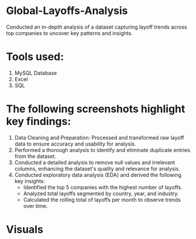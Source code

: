 # Global-Layoffs-Analysis
Conducted an in-depth analysis of a dataset capturing layoff trends across top companies to uncover key patterns and insights.

# Tools used: 
1. MySQL Database
2. Excel
3. SQL

# The following screenshots highlight key findings:
1. Data Cleaning and Preparation: Processed and transformed raw layoff data to ensure accuracy and usability for analysis.
2. Performed a thorough analysis to identify and eliminate duplicate entries from the dataset.
3. Conducted a detailed analysis to remove null values and irrelevant columns, enhancing the dataset's quality and relevance for analysis.
4. Conducted exploratory data analysis (EDA) and derived the following key insights:
   * Identified the top 5 companies with the highest number of layoffs.
   *  Analyzed total layoffs segmented by country, year, and industry.
   *  Calculated the rolling total of layoffs per month to observe trends over time.

# Visuals

